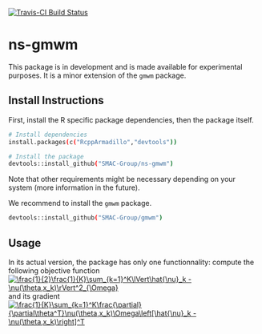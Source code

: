 [![Travis-CI Build Status](https://travis-ci.org/SMAC-Group/ns-gmwm.svg?branch=master)](https://travis-ci.org/SMAC-Group/ns-gmwm)

# ns-gmwm

This package is in development and is made available for experimental purposes.
It is a minor extension of the `gmwm` package.

## Install Instructions

First, install the R specific package dependencies, then the package itself.
``` bash
# Install dependencies
install.packages(c("RcppArmadillo","devtools"))

# Install the package
devtools::install_github("SMAC-Group/ns-gmwm")
```
Note that other requirements might be necessary depending on your system (more information in the future).

We recommend to install the `gmwm` package.
``` bash
devtools::install_github("SMAC-Group/gmwm")
```

## Usage
In its actual version, the package has only one functionnality: compute the following objective function
<a href="https://www.codecogs.com/eqnedit.php?latex=\frac{1}{2}\frac{1}{K}\sum_{k=1}^K\lVert\hat{\nu}_k&space;-&space;\nu(\theta,x_k)\rVert^2_{\Omega}" target="_blank"><img src="https://latex.codecogs.com/png.latex?\frac{1}{2}\frac{1}{K}\sum_{k=1}^K\lVert\hat{\nu}_k&space;-&space;\nu(\theta,x_k)\rVert^2_{\Omega}" title="\frac{1}{2}\frac{1}{K}\sum_{k=1}^K\lVert\hat{\nu}_k - \nu(\theta,x_k)\rVert^2_{\Omega}" /></a>
and its gradient
<a href="https://www.codecogs.com/eqnedit.php?latex=\frac{1}{K}\sum_{k=1}^K\frac{\partial}{\partial\theta^T}\nu(\theta,x_k)\Omega\left[\hat{\nu}_k&space;-&space;\nu(\theta,x_k)\right]^T" target="_blank"><img src="https://latex.codecogs.com/png.latex?\frac{1}{K}\sum_{k=1}^K\frac{\partial}{\partial\theta^T}\nu(\theta,x_k)\Omega\left[\hat{\nu}_k&space;-&space;\nu(\theta,x_k)\right]^T" title="\frac{1}{K}\sum_{k=1}^K\frac{\partial}{\partial\theta^T}\nu(\theta,x_k)\Omega\left[\hat{\nu}_k - \nu(\theta,x_k)\right]^T" /></a>
